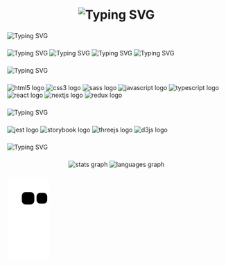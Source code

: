 <h1 align="center"><img src="https://readme-typing-svg.herokuapp.com?font=Fira+Code&pause=10000000000&center=true&width=435&lines=%ED%94%84%EB%A1%A0%ED%8A%B8%EC%97%94%EB%93%9C%EB%A5%BC+%EA%B3%B5%EB%B6%80%ED%95%98%EB%8A%94+%EB%8C%80%ED%95%99%EC%83%9D%2C+%EA%B9%80%EB%B3%B4%ED%98%84+%EC%9E%85%EB%8B%88%EB%8B%A4." alt="Typing SVG" /></h1>

###

<picture>
<source media="(prefers-color-scheme: light)" srcset="https://readme-typing-svg.herokuapp.com?font=Fira+Code&duration=10000&pause=10000000000&color=000000&width=435&lines=About+me">
<source media="(prefers-color-scheme: dark)" srcset="https://readme-typing-svg.herokuapp.com?font=Fira+Code&duration=10000&pause=10000000000&color=FFFFFF&width=435&lines=About+me">
<img src="https://readme-typing-svg.herokuapp.com?font=Fira+Code&duration=10000&pause=10000000000&color=FFFFFF&width=435&lines=About+me" alt="Typing SVG" />
</picture>

###

<picture>
<source media="(prefers-color-scheme: light)" srcset="https://readme-typing-svg.herokuapp.com?font=Fira+Code&duration=11000&pause=10000000000&color=000000&width=435&lines=%E2%9C%A8+Creating+bugs+since+2017...">
<source media="(prefers-color-scheme: dark)" srcset="https://readme-typing-svg.herokuapp.com?font=Fira+Code&duration=11000&pause=10000000000&color=FFFFFF&width=435&lines=%E2%9C%A8+Creating+bugs+since+2017...">
<img src="https://readme-typing-svg.herokuapp.com?font=Fira+Code&duration=11000&pause=10000000000&color=FFFFFF&width=435&lines=%E2%9C%A8+Creating+bugs+since+2017..." alt="Typing SVG" />
</picture>

<picture>
<source media="(prefers-color-scheme: light)" srcset="https://readme-typing-svg.herokuapp.com?font=Fira+Code&duration=13000&pause=10000000000&color=000000&width=600&lines=%F0%9F%93%9A+I'm+currently+learning+StoryBook+and+React...">
<source media="(prefers-color-scheme: dark)" srcset="https://readme-typing-svg.herokuapp.com?font=Fira+Code&duration=13000&pause=10000000000&color=FFFFFF&width=600&lines=%F0%9F%93%9A+I'm+currently+learning+StoryBook+and+React...">
<img src="https://readme-typing-svg.herokuapp.com?font=Fira+Code&duration=13000&pause=10000000000&color=FFFFFF&width=600&lines=%F0%9F%93%9A+I'm+currently+learning+StoryBook+and+React..." alt="Typing SVG" />
</picture>

<picture>
<source media="(prefers-color-scheme: light)" srcset="https://readme-typing-svg.herokuapp.com?font=Fira+Code&duration=15000&pause=10000000000&color=000000&width=600&lines=%F0%9F%8E%AF+Goals%3A+Buy+a+house+in+Saipan.">
<source media="(prefers-color-scheme: dark)" srcset="https://readme-typing-svg.herokuapp.com?font=Fira+Code&duration=15000&pause=10000000000&color=FFFFFF&width=600&lines=%F0%9F%8E%AF+Goals%3A+Buy+a+house+in+Saipan.">
<img src="https://readme-typing-svg.herokuapp.com?font=Fira+Code&duration=15000&pause=10000000000&color=FFFFFF&width=600&lines=%F0%9F%8E%AF+Goals%3A+Buy+a+house+in+Saipan." alt="Typing SVG" />
</picture>

<picture>
<source media="(prefers-color-scheme: light)" srcset="https://readme-typing-svg.herokuapp.com?font=Fira+Code&duration=17000&pause=10000000000&color=000000&width=435&lines=%F0%9F%8E%B2+Fun+fact%3A+I'm+a+noob...">
<source media="(prefers-color-scheme: dark)" srcset="https://readme-typing-svg.herokuapp.com?font=Fira+Code&duration=17000&pause=10000000000&color=FFFFFF&width=435&lines=%F0%9F%8E%B2+Fun+fact%3A+I'm+a+noob...">
<img src="https://readme-typing-svg.herokuapp.com?font=Fira+Code&duration=17000&pause=10000000000&color=FFFFFF&width=435&lines=%F0%9F%8E%B2+Fun+fact%3A+I'm+a+noob..." alt="Typing SVG" />
</picture>

###

<picture>
<source media="(prefers-color-scheme: light)" srcset="https://readme-typing-svg.herokuapp.com?font=Fira+Code&duration=10000&pause=10000000000&color=000000&width=600&lines=I+code+with">
<source media="(prefers-color-scheme: dark)" srcset="https://readme-typing-svg.herokuapp.com?font=Fira+Code&duration=10000&pause=10000000000&color=FFFFFF&width=600&lines=I+code+with">
<img src="https://readme-typing-svg.herokuapp.com?font=Fira+Code&duration=10000&pause=10000000000&color=FFFFFF&width=600&lines=I+code+with" alt="Typing SVG" />
</picture>

###

<div align="left">
  <img src="https://cdn.jsdelivr.net/gh/devicons/devicon/icons/html5/html5-original.svg" height="40" width="52" alt="html5 logo"  />
  <img src="https://cdn.jsdelivr.net/gh/devicons/devicon/icons/css3/css3-original.svg" height="40" width="52" alt="css3 logo"  />
  <img src="https://cdn.jsdelivr.net/gh/devicons/devicon/icons/sass/sass-original.svg" height="40" width="52" alt="sass logo"  />
  <img src="https://cdn.jsdelivr.net/gh/devicons/devicon/icons/javascript/javascript-original.svg" height="40" width="52" alt="javascript logo"  />
  <img src="https://cdn.jsdelivr.net/gh/devicons/devicon/icons/typescript/typescript-original.svg" height="40" width="52" alt="typescript logo"  />
  <img src="https://cdn.jsdelivr.net/gh/devicons/devicon/icons/react/react-original.svg" height="40" width="52" alt="react logo"  />
  <img src="https://cdn.jsdelivr.net/gh/devicons/devicon/icons/nextjs/nextjs-original.svg" height="40" width="52" alt="nextjs logo"  />
  <img src="https://cdn.jsdelivr.net/gh/devicons/devicon/icons/redux/redux-original.svg" height="40" width="52" alt="redux logo"  />
</div>

###

<picture>
<source media="(prefers-color-scheme: light)" srcset="https://readme-typing-svg.herokuapp.com?font=Fira+Code&duration=10000&pause=10000000000&color=000000&width=600&lines=I'm+interested+in">
<source media="(prefers-color-scheme: dark)" srcset="https://readme-typing-svg.herokuapp.com?font=Fira+Code&duration=10000&pause=10000000000&color=FFFFFF&width=600&lines=I'm+interested+in">
<img src="https://readme-typing-svg.herokuapp.com?font=Fira+Code&duration=10000&pause=10000000000&color=FFFFFF&width=600&lines=I'm+interested+in" alt="Typing SVG" />
</picture>

###

<div align="left">
  <img src="https://cdn.jsdelivr.net/gh/devicons/devicon/icons/jest/jest-plain.svg" height="40" width="52" alt="jest logo"  />
  <img src="https://cdn.jsdelivr.net/gh/devicons/devicon/icons/storybook/storybook-original.svg" height="40" width="52" alt="storybook logo"  />
  <img src="https://cdn.jsdelivr.net/gh/devicons/devicon/icons/threejs/threejs-original.svg" height="40" width="52" alt="threejs logo"  />
  <img src="https://cdn.jsdelivr.net/gh/devicons/devicon/icons/d3js/d3js-original.svg" height="40" width="52" alt="d3js logo"  />
</div>

###

<picture>
<source media="(prefers-color-scheme: light)" srcset="https://readme-typing-svg.herokuapp.com?font=Fira+Code&duration=10000&pause=10000000000&color=000000&width=600&lines=My+github+stats">
<source media="(prefers-color-scheme: dark)" srcset="https://readme-typing-svg.herokuapp.com?font=Fira+Code&duration=10000&pause=10000000000&color=FFFFFF&width=600&lines=My+github+stats">
<img src="https://readme-typing-svg.herokuapp.com?font=Fira+Code&duration=10000&pause=10000000000&color=FFFFFF&width=600&lines=My+github+stats" alt="Typing SVG" />
</picture>

###

<div align="center">
  <img src="https://github-readme-stats.vercel.app/api?hide_title=false&hide_rank=false&show_icons=true&include_all_commits=true&count_private=true&disable_animations=false&theme=prussian&locale=en&hide_border=false&username=BHyeonKim" height="150" alt="stats graph"  />
  <img src="https://github-readme-stats.vercel.app/api/top-langs?locale=en&hide_title=false&layout=compact&card_width=320&langs_count=5&theme=prussian&hide_border=false&username=BHyeonKim" height="150" alt="languages graph"  />
</div>

###

<picture align="center">
  <source media="(prefers-color-scheme: dark)" srcset="https://github.com/BHyeonKim/BHyeonKim/blob/output/github-contribution-grid-snake.svg">
  <source media="(prefers-color-scheme: light)" srcset="https://github.com/BHyeonKim/BHyeonKim/blob/output/github-contribution-grid-snake.gif">
  <img alt="Contribution snake" src="https://github.com/BHyeonKim/BHyeonKim/blob/output/github-contribution-grid-snake.svg">
</picture>

###
